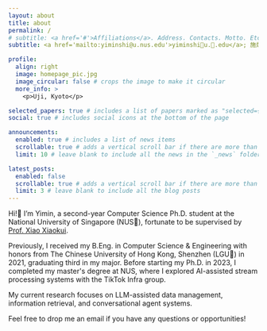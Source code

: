 ```yaml
---
layout: about
title: about
permalink: /
# subtitle: <a href='#'>Affiliations</a>. Address. Contacts. Motto. Etc.
subtitle: <a href='mailto:yiminshi@u.nus.edu'>yiminshi📮u.🦁.edu</a>; 施熠民

profile:
  align: right
  image: homepage_pic.jpg
  image_circular: false # crops the image to make it circular
  more_info: >
    <p>Uji, Kyoto</p>

selected_papers: true # includes a list of papers marked as "selected={true}"
social: true # includes social icons at the bottom of the page

announcements:
  enabled: true # includes a list of news items
  scrollable: true # adds a vertical scroll bar if there are more than 3 news items
  limit: 10 # leave blank to include all the news in the `_news` folder

latest_posts:
  enabled: false
  scrollable: true # adds a vertical scroll bar if there are more than 3 new posts items
  limit: 3 # leave blank to include all the blog posts
---
```


Hi!👋 I’m Yimin, a second-year Computer Science Ph.D. student at the National University of Singapore (NUS🦁), fortunate to be supervised by [Prof. Xiao Xiaokui](https://www.comp.nus.edu.sg/~xiaoxk/).

Previously, I received my B.Eng. in Computer Science & Engineering with honors from The Chinese University of Hong Kong, Shenzhen (LGU🐲) in 2021, graduating third in my major. Before starting my Ph.D. in 2023, I completed my master's degree at NUS, where I explored AI-assisted stream processing systems with the TikTok Infra group.

My current research focuses on LLM-assisted data management, information retrieval, and conversational agent systems.

Feel free to drop me an email if you have any questions or opportunities!
